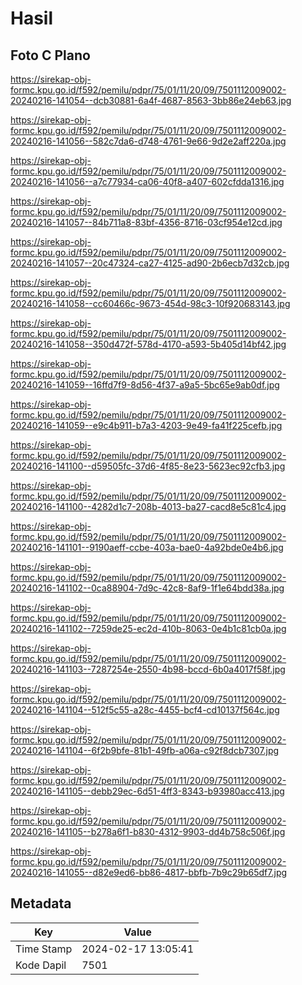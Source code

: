 # Hasil

## Foto C Plano

https://sirekap-obj-formc.kpu.go.id/f592/pemilu/pdpr/75/01/11/20/09/7501112009002-20240216-141054--dcb30881-6a4f-4687-8563-3bb86e24eb63.jpg

https://sirekap-obj-formc.kpu.go.id/f592/pemilu/pdpr/75/01/11/20/09/7501112009002-20240216-141056--582c7da6-d748-4761-9e66-9d2e2aff220a.jpg

https://sirekap-obj-formc.kpu.go.id/f592/pemilu/pdpr/75/01/11/20/09/7501112009002-20240216-141056--a7c77934-ca06-40f8-a407-602cfdda1316.jpg

https://sirekap-obj-formc.kpu.go.id/f592/pemilu/pdpr/75/01/11/20/09/7501112009002-20240216-141057--84b711a8-83bf-4356-8716-03cf954e12cd.jpg

https://sirekap-obj-formc.kpu.go.id/f592/pemilu/pdpr/75/01/11/20/09/7501112009002-20240216-141057--20c47324-ca27-4125-ad90-2b6ecb7d32cb.jpg

https://sirekap-obj-formc.kpu.go.id/f592/pemilu/pdpr/75/01/11/20/09/7501112009002-20240216-141058--cc60466c-9673-454d-98c3-10f920683143.jpg

https://sirekap-obj-formc.kpu.go.id/f592/pemilu/pdpr/75/01/11/20/09/7501112009002-20240216-141058--350d472f-578d-4170-a593-5b405d14bf42.jpg

https://sirekap-obj-formc.kpu.go.id/f592/pemilu/pdpr/75/01/11/20/09/7501112009002-20240216-141059--16ffd7f9-8d56-4f37-a9a5-5bc65e9ab0df.jpg

https://sirekap-obj-formc.kpu.go.id/f592/pemilu/pdpr/75/01/11/20/09/7501112009002-20240216-141059--e9c4b911-b7a3-4203-9e49-fa41f225cefb.jpg

https://sirekap-obj-formc.kpu.go.id/f592/pemilu/pdpr/75/01/11/20/09/7501112009002-20240216-141100--d59505fc-37d6-4f85-8e23-5623ec92cfb3.jpg

https://sirekap-obj-formc.kpu.go.id/f592/pemilu/pdpr/75/01/11/20/09/7501112009002-20240216-141100--4282d1c7-208b-4013-ba27-cacd8e5c81c4.jpg

https://sirekap-obj-formc.kpu.go.id/f592/pemilu/pdpr/75/01/11/20/09/7501112009002-20240216-141101--9190aeff-ccbe-403a-bae0-4a92bde0e4b6.jpg

https://sirekap-obj-formc.kpu.go.id/f592/pemilu/pdpr/75/01/11/20/09/7501112009002-20240216-141102--0ca88904-7d9c-42c8-8af9-1f1e64bdd38a.jpg

https://sirekap-obj-formc.kpu.go.id/f592/pemilu/pdpr/75/01/11/20/09/7501112009002-20240216-141102--7259de25-ec2d-410b-8063-0e4b1c81cb0a.jpg

https://sirekap-obj-formc.kpu.go.id/f592/pemilu/pdpr/75/01/11/20/09/7501112009002-20240216-141103--7287254e-2550-4b98-bccd-6b0a4017f58f.jpg

https://sirekap-obj-formc.kpu.go.id/f592/pemilu/pdpr/75/01/11/20/09/7501112009002-20240216-141104--512f5c55-a28c-4455-bcf4-cd10137f564c.jpg

https://sirekap-obj-formc.kpu.go.id/f592/pemilu/pdpr/75/01/11/20/09/7501112009002-20240216-141104--6f2b9bfe-81b1-49fb-a06a-c92f8dcb7307.jpg

https://sirekap-obj-formc.kpu.go.id/f592/pemilu/pdpr/75/01/11/20/09/7501112009002-20240216-141105--debb29ec-6d51-4ff3-8343-b93980acc413.jpg

https://sirekap-obj-formc.kpu.go.id/f592/pemilu/pdpr/75/01/11/20/09/7501112009002-20240216-141105--b278a6f1-b830-4312-9903-dd4b758c506f.jpg

https://sirekap-obj-formc.kpu.go.id/f592/pemilu/pdpr/75/01/11/20/09/7501112009002-20240216-141055--d82e9ed6-bb86-4817-bbfb-7b9c29b65df7.jpg


## Metadata

| Key        | Value               |
| ---------- | ------------------- |
| Time Stamp | 2024-02-17 13:05:41 |
| Kode Dapil | 7501                |



